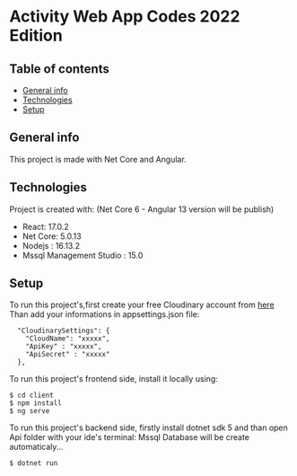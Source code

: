 # Activity Web App Codes 2022 Edition

## Table of contents
* [General info](#general-info)
* [Technologies](#technologies)
* [Setup](#setup)

## General info
This project is made with Net Core and Angular.
	
## Technologies
Project is created with: (Net Core 6 - Angular 13 version will be publish)
* React: 17.0.2
* Net Core: 5.0.13
* Nodejs : 16.13.2
* Mssql Management Studio : 15.0
	
## Setup 
To run this project's,first create your free Cloudinary account from [here](https://cloudinary.com/console/c-409de846ac7abee975808cc197afe7/)
Than add your informations in appsettings.json file:

```
  "CloudinarySettings": {
    "CloudName": "xxxxx",
    "ApiKey" : "xxxxx",
    "ApiSecret" : "xxxxx"
  },
```

To run this project's frontend side, install it locally using:

```
$ cd client
$ npm install
$ ng serve
```

To run this project's backend side, firstly install dotnet sdk 5 and than open Api folder with your ide's terminal:
Mssql Database will be create automaticaly...
```
$ dotnet run

```

